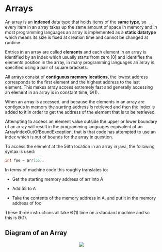 # Arrays

An array is an **indexed** data type that holds items of the **same type**, so every item in an array takes up the same amount of space in memory and in most programming languages an array is implemented as a **static datatype** which means its size is fixed at creation time and cannot be changed at runtime.

Entries in an array are called **elements** and each element in an array is identified by an index which usually starts from zero [0] and identifies the elements position in the array, in many programming languages an array is specified using a pair of square brackets.

All arrays consist of **contiguous memory locations**, the lowest address corresponds to the first element and the highest address to the last element. This makes array access extremely fast and generally accessing an element in an array is in constant time, Θ(1). 

When an array is accessed, and because the elements in an array are contigous in memory the starting address is retrieved and then the index is added to it in order to get the address of the element that is to be retrieved. 

Attempting to access an element value outside the upper or lower boundary of an array will result in the programming languages equivalent of an ArrayIndexOutOfBoundException, that is that code has attempted to use an index which is out of bounds for the array in question.

To access the element at the 56th location in an array in java, the following syntax is used:

```Java
int foo = arr[55];
```

In terms of machine code this roughly translates to:

* Get the starting memory address of arr into A

* Add 55 to A

* Take the contents of the memory address in A, and put it in the memory address of foo

These three instructions all take Θ(1) time on a standard machine and so this is Θ(1).

## Diagram of an Array

<p align="center">
  <img src="images/array.PNG">
</p>

